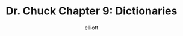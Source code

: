 ---
author: elliott
layout: post
title: "Dr. Chuck Chapter 9: Dictionaries"
categories: reading
link: https://books.trinket.io/pfe/09-dictionaries.html
---